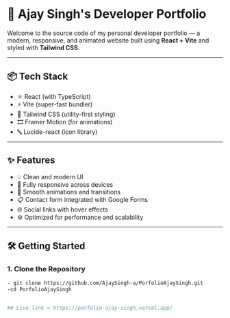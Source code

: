 # 🚀 Ajay Singh's Developer Portfolio

Welcome to the source code of my personal developer portfolio — a modern, responsive, and animated website built using **React + Vite** and styled with **Tailwind CSS**.

---

## 📦 Tech Stack

- ⚛️ React (with TypeScript)
- ⚡ Vite (super-fast bundler)
- 💨 Tailwind CSS (utility-first styling)
- 🎞️ Framer Motion (for animations)
- 🔤 Lucide-react (icon library)

---

## ✨ Features

- 💡 Clean and modern UI
- 📱 Fully responsive across devices
- 🌈 Smooth animations and transitions
- 📋 Contact form integrated with Google Forms
- 🌐 Social links with hover effects
- ⚙️ Optimized for performance and scalability

---

## 🛠️ Getting Started

### 1. Clone the Repository

```bash
- git clone https://github.com/AjaySingh-a/PorfolioAjaySingh.git
-cd PorfolioAjaySingh


## Live link = https://porfolio-ajay-singh.vercel.app/
